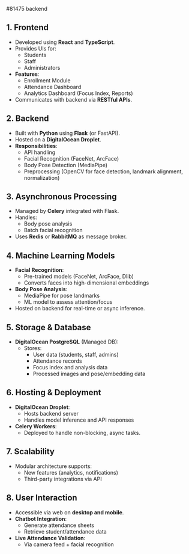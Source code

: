 ﻿#81475 backend
## 1. Frontend
- Developed using **React** and **TypeScript**.
- Provides UIs for:
  - Students
  - Staff
  - Administrators
- **Features**:
  - Enrollment Module
  - Attendance Dashboard
  - Analytics Dashboard (Focus Index, Reports)
- Communicates with backend via **RESTful APIs**.

## 2. Backend
- Built with **Python** using **Flask** (or FastAPI).
- Hosted on a **DigitalOcean Droplet**.
- **Responsibilities**:
  - API handling
  - Facial Recognition (FaceNet, ArcFace)
  - Body Pose Detection (MediaPipe)
  - Preprocessing (OpenCV for face detection, landmark alignment, normalization)

## 3. Asynchronous Processing
- Managed by **Celery** integrated with Flask.
- Handles:
  - Body pose analysis
  - Batch facial recognition
- Uses **Redis** or **RabbitMQ** as message broker.

## 4. Machine Learning Models
- **Facial Recognition**:
  - Pre-trained models (FaceNet, ArcFace, Dlib)
  - Converts faces into high-dimensional embeddings
- **Body Pose Analysis**:
  - MediaPipe for pose landmarks
  - ML model to assess attention/focus
- Hosted on backend for real-time or async inference.

## 5. Storage & Database
- **DigitalOcean PostgreSQL** (Managed DB):
  - Stores:
    - User data (students, staff, admins)
    - Attendance records
    - Focus index and analysis data
    - Processed images and pose/embedding data

## 6. Hosting & Deployment
- **DigitalOcean Droplet**:
  - Hosts backend server
  - Handles model inference and API responses
- **Celery Workers**:
  - Deployed to handle non-blocking, async tasks.

## 7. Scalability
- Modular architecture supports:
  - New features (analytics, notifications)
  - Third-party integrations via API

## 8. User Interaction
- Accessible via web on **desktop and mobile**.
- **Chatbot Integration**:
  - Generate attendance sheets
  - Retrieve student/attendance data
- **Live Attendance Validation**:
  - Via camera feed + facial recognition
